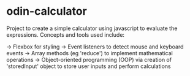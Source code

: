 # odin-calculator

Project to create a simple calculator using javascript to evaluate the expressions. Concepts and tools used include:

-> Flexbox for styling
-> Event listeners to detect mouse and keyboard events
-> Array methods (eg 'reduce') to implement mathematical operations
-> Object-oriented programming (OOP) via creation of 'storedInput' object to store user inputs and perform calculations